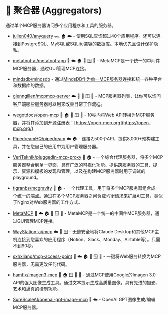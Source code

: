 # 🔗 聚合器 (Aggregators)

通过单个MCP服务器访问多个应用程序和工具的服务器。

- [julien040/anyquery](https://github.com/julien040/anyquery) 🏎️ 🏠 ☁️ - 使用SQL查询超过40个应用程序。还可以连接到PostgreSQL、MySQL或SQLite兼容的数据库。本地优先且设计保护隐私。

- [metatool-ai/metatool-app](https://github.com/metatool-ai/metatool-app) 📇 ☁️ 🏠 🍎 🪟 🐧 - MetaMCP是一个统一的中间件MCP服务器，通过GUI管理MCP连接。

- [mindsdb/mindsdb](https://github.com/mindsdb/mindsdb) - 通过[MindsDB作为单一MCP服务器](https://docs.mindsdb.com/mcp/overview)连接和统一各种平台和数据库的数据。

- [glenngillen/mcpmcp-server](https://github.com/glenngillen/mcpmcp-server) ☁️ 📇 🍎 🪟 🐧 - MCP服务器列表，让你可以询问客户端哪些服务器可以用来改善日常工作流程。

- [wegotdocs/open-mcp](https://github.com/wegotdocs/open-mcp) 📇 🏠 🍎 🪟 🐧 - 10秒内将Web API转换为MCP服务器，并将其添加到开源注册表：[https://open-mcp.org](https://open-mcp.org/)

- [PipedreamHQ/pipedream](https://github.com/PipedreamHQ/pipedream/tree/master/modelcontextprotocol) ☁️ 🏠 - 连接2,500个API，提供8,000+预构建工具，并在您自己的应用中为用户管理服务器。

- [VeriTeknik/pluggedin-mcp-proxy](https://github.com/VeriTeknik/pluggedin-mcp-proxy) 📇 🏠 - 一个综合代理服务器，将多个MCP服务器整合到单一界面，具有广泛的可视化功能。提供跨服务器的工具、提示、资源和模板的发现和管理，以及在构建MCP服务器时用于调试的playground。

- [tigranbs/mcgravity](https://github.com/tigranbs/mcgravity) 📇 🏠 - 一个代理工具，用于将多个MCP服务器组合成一个统一的端点。通过在多个MCP服务器之间负载均衡请求来扩展AI工具，类似于Nginx对Web服务器的工作方式。

- [MetaMCP](https://github.com/metatool-ai/metatool-app) 📇 ☁️ 🏠 🍎 🪟 🐧 - MetaMCP是一个统一的中间件MCP服务器，通过GUI管理MCP连接。

- [WayStation-ai/mcp](https://github.com/waystation-ai/mcp) ☁️ 🍎 🪟 - 无缝安全地将Claude Desktop和其他MCP主机连接到您喜欢的应用程序（Notion、Slack、Monday、Airtable等）。只需不到90秒。

- [sxhxliang/mcp-access-point](https://github.com/sxhxliang/mcp-access-point) 📇 ☁️ 🏠 🍎 🪟 🐧 - 一键将Web服务转换为MCP服务器，无需更改任何代码。

- [hamflx/imagen3-mcp](https://github.com/hamflx/imagen3-mcp) 📇 🏠 🪟 🍎 🐧 - 通过MCP使用Google的Imagen 3.0 API的强大图像生成工具。通过文本提示生成高质量图像，具有先进的摄影、艺术和逼真的控制功能。

- [SureScaleAI/openai-gpt-image-mcp](https://github.com/SureScaleAI/openai-gpt-image-mcp) 📇 ☁️ - OpenAI GPT图像生成/编辑MCP服务器。 